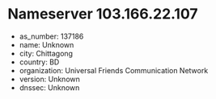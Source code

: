 # Nameserver 103.166.22.107

* as_number: 137186
* name: Unknown
* city: Chittagong
* country: BD
* organization: Universal Friends Communication Network
* version: Unknown
* dnssec: Unknown

